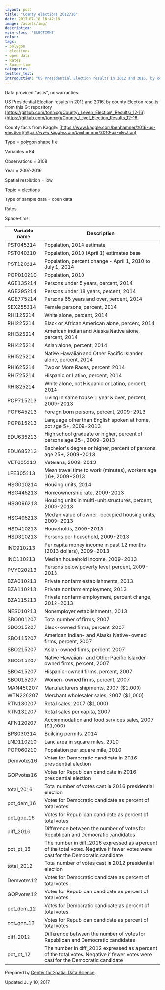 ```yaml
---
layout: post
title: "County elections 2012/16"
date: 2017-07-18 16:42:16
image: /assets/img/
description:
main-class: 'ELECTIONS'
color:
tags:
- polygon
- elections
- open data
- Rates
- Space-time
categories:
twitter_text:
introduction: "US Presidential Election results in 2012 and 2016, by county Election results"
---
```

<script>
  var map = L.map('map');
  L.tileLayer('https://api.tiles.mapbox.com/v4/{id}/{z}/{x}/{y}.png?access_token=pk.eyJ1IjoibWFwYm94IiwiYSI6ImNpejY4NXVycTA2emYycXBndHRqcmZ3N3gifQ.rJcFIG214AriISLbB6B5aw', { <!--this is the URL for the County_election_2012/16 Geojson-->
		maxZoom: 18,
		attribution: 'Map data &copy; <a href="http://openstreetmap.org">OpenStreetMap</a> contributors, ' +
			'<a href="http://creativecommons.org/licenses/by-sa/2.0/">CC-BY-SA</a>, ' +
			'Imagery © <a href="http://mapbox.com">Mapbox</a>',
		id: 'mapbox.light'
	}).addTo(map);

  map.scrollWheelZoom.disable();
  map.touchZoom.disable();
  var enableMapInteraction = function () {
      map.scrollWheelZoom.enable();
      map.touchZoom.enable();
  }
  $('#map').on('click touch', enableMapInteraction);
$('#map').on('mouseout', function(){ map.scrollWheelZoom.disable();});

  var smallIcon = L.icon({
         iconUrl: '../assets/img/icons/blue.png',
         iconSize: [16, 16], // size of the icon
         });

   function onEachFeature(feature, layer) {
     //console.log(feature);
     var txt = "";
     for (var fname in feature.properties) {
       txt += fname;
       txt += " : ";
       txt += feature.properties[fname];
       txt += "<br/>";
     }
     layer.bindPopup(txt);
   }


  // load GeoJSON from an external file
  // load GeoJSON from an external file
  $.getJSON("../data/County_election_2012/16.geojson",function(data){
    // add GeoJSON layer to the map once the file is loaded
    var json = L.geoJson(data, {
      pointToLayer: function(feature, latlng) {
        
        return L.marker(latlng, {
          icon: smallIcon
        });
      },
      onEachFeature: onEachFeature
    });
    json.addTo(map);
    map.fitBounds(json.getBounds());
  });

</script>

Data provided "as is", no warranties.

 US Presidential Election results in 2012 and 2016, by county
 Election results from this Git repository [https://github.com/tonmcg/County\_Level\_Election\_Results\_12-16](https://github.com/tonmcg/County_Level_Election_Results_12-16)

 County facts from Kaggle: [https://www.kaggle.com/benhamner/2016-us-election](https://www.kaggle.com/benhamner/2016-us-election)


 Type = polygon shape file

 Variables = 84

 Observations = 3108

 Year = 2007-2016

 Spatial resolution = low

 Topic = elections

 Type of sample data = open data

 Rates

 Space-time

|Variable name|Description|
|---|---|
|PST045214|Population, 2014 estimate
|PST040210|Population, 2010 (April 1) estimates base
|PST120214|Population, percent change - April 1, 2010 to July 1, 2014
|POP010210|Population, 2010
|AGE135214|Persons under 5 years, percent, 2014
|AGE295214|Persons under 18 years, percent, 2014
|AGE775214|Persons 65 years and over, percent, 2014
|SEX255214|Female persons, percent, 2014
|RHI125214|White alone, percent, 2014
|RHI225214|Black or African American alone, percent, 2014
|RHI325214|American Indian and Alaska Native alone, percent, 2014
|RHI425214|Asian alone, percent, 2014
|RHI525214|Native Hawaiian and Other Pacific Islander alone, percent, 2014
|RHI625214|Two or More Races, percent, 2014
|RHI725214|Hispanic or Latino, percent, 2014
|RHI825214|White alone, not Hispanic or Latino, percent, 2014
|POP715213|Living in same house 1 year & over, percent, 2009-2013
|POP645213|Foreign born persons, percent, 2009-2013
|POP815213|Language other than English spoken at home, pct age 5+, 2009-2013
|EDU635213|High school graduate or higher, percent of persons age 25+, 2009-2013
|EDU685213|Bachelor's degree or higher, percent of persons age 25+, 2009-2013
|VET605213|Veterans, 2009-2013
|LFE305213|Mean travel time to work (minutes), workers age 16+, 2009-2013
|HSG010214|Housing units, 2014
|HSG445213|Homeownership rate, 2009-2013
|HSG096213|Housing units in multi-unit structures, percent, 2009-2013
|HSG495213|Median value of owner-occupied housing units, 2009-2013
|HSD410213|Households, 2009-2013
|HSD310213|Persons per household, 2009-2013
|INC910213|Per capita money income in past 12 months (2013 dollars), 2009-2013
|INC110213|Median household income, 2009-2013
|PVY020213|Persons below poverty level, percent, 2009-2013
|BZA010213|Private nonfarm establishments, 2013
|BZA110213|Private nonfarm employment, 2013
|BZA115213|Private nonfarm employment, percent change, 2012-2013
|NES010213|Nonemployer establishments, 2013
|SBO001207|Total number of firms, 2007
|SBO315207|Black-owned firms, percent, 2007
|SBO115207|American Indian- and Alaska Native-owned firms, percent, 2007
|SBO215207|Asian-owned firms, percent, 2007
|SBO515207|Native Hawaiian- and Other Pacific Islander-owned firms, percent, 2007
|SBO415207|Hispanic-owned firms, percent, 2007
|SBO015207|Women-owned firms, percent, 2007
|MAN450207|Manufacturers shipments, 2007 (\$1,000)
|WTN220207|Merchant wholesaler sales, 2007 (\$1,000)
|RTN130207|Retail sales, 2007 (\$1,000)
|RTN131207|Retail sales per capita, 2007
|AFN120207|Accommodation and food services sales, 2007 (\$1,000)
|BPS030214|Building permits, 2014
|LND110210|Land area in square miles, 2010
|POP060210|Population per square mile, 2010
|Demvotes16|Votes for Democratic candidate in 2016 presidential election
|GOPvotes16|Votes for Republican candidate in 2016 presidential election
|total\_2016|Total number of votes cast in 2016 presidential election
|pct\_dem\_16|Votes for Democratic candidate as percent of total votes
|pct\_gop\_16|Votes for Republican candidate as percent of total votes
|diff\_2016|Difference between the number of votes for Republican and Democratic candidates
|pct\_pt\_16|The number in diff\_2016 expressed as a percent of the total votes. Negative if fewer votes were cast for the Democratic candidate
|total\_2012|Total number of votes cast in 2012 presidential election
|Demvotes12|Votes for Democratic candidate as percent of total votes
|GOPvotes12|Votes for Republican candidate as percent of total votes
|pct\_dem\_12|Votes for Democratic candidate as percent of total votes
|pct\_gop\_12|Votes for Republican candidate as percent of total votes
|diff\_2012|Difference between the number of votes for Republican and Democratic candidates
|pct\_pt\_12|The number in diff\_2012 expressed as a percent of the total votes. Negative if fewer votes were cast for the Democratic candidate|

Prepared by [Center for Spatial Data Science](http://www.spatial.uchicago.edu).

Updated July 10, 2017
